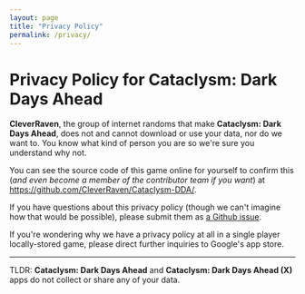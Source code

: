 ```yaml
---
layout: page
title: "Privacy Policy"
permalink: /privacy/
---
```


# Privacy Policy for Cataclysm: Dark Days Ahead

**CleverRaven**, the group of internet randoms that make **Cataclysm: Dark Days Ahead**, does not and cannot download or use your data, nor do we want to.  You know what kind of person you are so we're sure you understand why not.

You can see the source code of this game online for yourself to confirm this (_and even become a member of the contributor team if you want_) at https://github.com/CleverRaven/Cataclysm-DDA/.

If you have questions about this privacy policy (though we can't imagine how that would be possible), please submit them as [a Github issue](https://github.com/CleverRaven/Cataclysm-DDA/issues/new/choose).

If you're wondering why we have a privacy policy at all in a single player locally-stored game, please direct further inquiries to Google's app store.

***

TLDR: **Cataclysm: Dark Days Ahead** and **Cataclysm: Dark Days Ahead (X)** apps do not collect or share any of your data.
